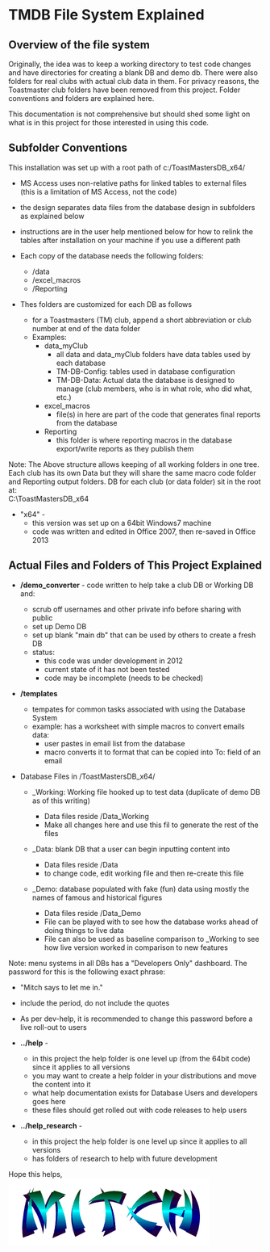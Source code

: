 # TMDB File System Explained

## Overview of the file system
Originally, the idea was to keep a working directory to test code changes and have directories for creating a blank DB and demo db.
There were also folders for real clubs with actual club data in them.  For privacy reasons, the Toastmaster club folders have been 
removed from this project.  Folder conventions and folders are explained here.  

This documentation is not comprehensive but should shed some light on what is in this project for those interested in using this code.

## Subfolder Conventions

This installation was set up with a root path of c:/ToastMastersDB_x64/
- MS Access uses non-relative paths for linked tables to external files (this is a limitation of MS Access, not the code)
- the design separates data files from the database design in subfolders as explained below
- instructions are in the user help mentioned below for how to relink the tables after installation on your machine if you use a different path  

- Each copy of the database needs the following folders:
  - /data
  - /excel_macros
  - /Reporting  

- Thes folders are customized for each DB as follows
  - for a Toastmasters (TM) club, append a short abbreviation or club number at end of the data folder
  - Examples:
    - data_myClub
	  - all data and data_myClub folders have data tables used by each database
	  - TM-DB-Config:  tables used in database configuration
	  - TM-DB-Data:  Actual data the database is designed to manage (club members, who is in what role, who did what, etc.)
    - excel_macros
	  - file(s) in here are part of the code that generates final reports from the database
    - Reporting
      - this folder is where reporting macros in the database export/write reports as they publish them	

Note:  The Above structure allows keeping of all working folders in one tree.  Each club has its own Data but they will
share the same macro code folder and Reporting output folders.  DB for each club (or data folder) sit in the root at:  
C:\ToastMastersDB_x64
- "x64" - 
  - this version was set up on a 64bit Windows7 machine
  - code was written and edited in Office 2007, then re-saved in Office 2013

## Actual Files and Folders of This Project Explained
- **/demo_converter** - code written to help take a club DB or Working DB and:
  - scrub off usernames and other private info before sharing with public
  - set up Demo DB
  - set up blank "main db" that can be used by others to create a fresh DB
  - status: 
    - this code was under development in 2012
	- current state of it has not been tested
	- code may be incomplete (needs to be checked)  

- **/templates**  
  - tempates for common tasks associated with using the Database System
  - example:  has a worksheet with simple macros to convert emails data:
    - user pastes in email list from the database
	- macro converts it to format that can be copied into To: field of an email  

- Database Files in /ToastMastersDB_x64/
  - _Working:  Working file hooked up to test data (duplicate of demo DB as of this writing)
    - Data files reside /Data_Working
	- Make all changes here and use this fil to generate the rest of the files  

  - _Data:  blank DB that a user can begin inputting content into
    - Data files reside /Data
	- to change code, edit working file and then re-create this file  
 
  - _Demo:  database populated with fake (fun) data using mostly the names of famous and historical figures
    - Data files reside /Data_Demo
	- File can be played with to see how the database works ahead of doing things to live data
	- File can also be used as baseline comparison to _Working to see how live version worked in comparison to new features  

Note: menu systems in all DBs has a "Developers Only" dashboard.  The password for this is the following exact phrase:
- "Mitch says to let me in."
- include the period, do not include the quotes
- As per dev-help, it is recommended to change this password before a live roll-out to users	

- **../help** -
  - in this project the help folder is one level up (from the 64bit code) since it applies to all versions
  - you may want to create a help folder in your distributions and move the content into it
  - what help documentation exists for Database Users and developers goes here
  - these files should get rolled out with code releases to help users  

- **../help_research** -
  - in this project the help folder is one level up since it applies to all versions
  - has folders of research to help with future development  
	
Hope this helps, <br/>
![](https://github.com/TheMitchWorksPro/TestProject/blob/master/html_mitch_logo/Mitch_LogoBG.gif)
